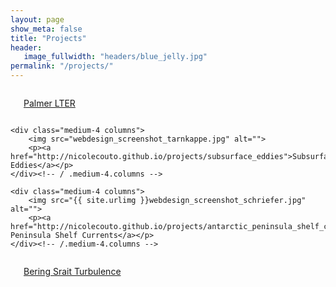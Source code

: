 ```yaml
---
layout: page
show_meta: false
title: "Projects"
header:
   image_fullwidth: "headers/blue_jelly.jpg"
permalink: "/projects/"
---
```



<div class="row t30">
    <div class="medium-4 columns">
        <img src="https://github.com/nicolecouto/nicolecouto.github.io/blob/master/images/headers/ru06.jpg?raw=true" alt="">
        <p><a href="http://nicolecouto.github.io/projects/palmer_lter">Palmer LTER</a></p>
    </div><!-- /.medium-4.columns -->

    <div class="medium-4 columns">
        <img src="webdesign_screenshot_tarnkappe.jpg" alt="">
        <p><a href="http://nicolecouto.github.io/projects/subsurface_eddies">Subsurface Eddies</a></p>
    </div><!-- / .medium-4.columns -->

    <div class="medium-4 columns">
        <img src="{{ site.urlimg }}webdesign_screenshot_schriefer.jpg" alt="">
        <p><a href="http://nicolecouto.github.io/projects/antarctic_peninsula_shelf_currents">Antarctic Peninsula Shelf Currents</a></p>
    </div><!-- /.medium-4.columns -->
</div><!-- /.row -->

<div class="row t30">
    <div class="medium-4 columns">
        <img src="{{ site.urlimg }}webdesign_screenshot_stilwandel.jpg" alt="">
        <p><a href="http://nicolecouto.github.io/projects/bering_strait_turbulence">Bering Srait Turbulence</a></p>
    </div><!-- /.medium-4.columns -->


</div><!-- /.row -->

